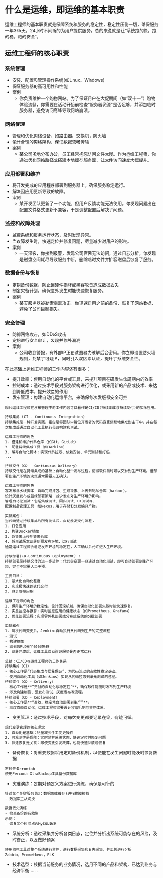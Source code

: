 # 什么是运维，即运维的基本职责
运维工程师的基本职责就是保障系统和服务的稳定性，稳定性压倒一切，确保服务一年365天，24小时不间断的为用户提供服务，总的来说就是让“系统跑的快，跑的稳，跑的安全”。

## 运维工程师的核心职责
### 系统管理
- 安装、配置和管理操作系统(如Linux、Windows)
- 保证服务器的高可用性和性能
- 案例
  - 你负责维护一个购物网站。为了保证用户在大促期间（如“双十一”）购物体验流畅，你需要在活动开始前检查"服务器资源"是否足够，并添加临时服务器，避免访问高峰导致网站崩溃。

### 网络管理
- 管理和优化网络设备，如路由器，交换机，防火墙
- 设计合理的网络架构，保证数据流畅传输
- 案例
  - 某公司多地分布办公，员工经常抱怨访问文件太慢。作为运维工程师，你通过优化网络路径或搭建本地缓存服务器，让文件访问速度大幅提升。

### 应用部署和维护
- 将开发完成的应用程序部署到服务器上，确保服务稳定运行。
- 解决因应用更新导致的故障。
- 案例
  - 某开发团队更新了一个功能，但用户反馈功能无法使用。你发现问题出在配置文件格式更新不兼容，于是调整配置后解决了问题。

### 监控和故障处理
- 监控系统和服务运行状态，及时发现异常。
- 当故障发生时，快速定位并修复问题，尽量减少对用户的影响。
- 案例
  - 一天深夜，你接到报警，发现公司官网无法访问。通过日志分析，你发现是磁盘空间耗尽导致服务中断，删除临时文件并扩容磁盘后恢复了服务。

### 数据备份与恢复
- 定期备份数据，防止因硬件损坏或黑客攻击造成数据丢失
- 制定灾备计划，确保意外发生时能快速恢复服务。
- 案例
  - 某天服务器被勒索病毒攻击，你迅速启用之前的备份，恢复了网站数据，避免了公司巨额损失。

### 安全管理
- 防御网络攻击，如DDoS攻击
- 定期进行安全审计，发现并修补漏洞
- 案例
  - 公司收到警报，有外部IP正在试图暴力破解后台密码。你立即设置防火墙规则，封禁了可疑IP，同时引入双因素认证，提升了系统安全性。




在此基础上运维工程师的工作内容还有很多：
- 提升效率：使用自动化的平台或工具，来提升项目在研发生命周期内的效率
- 控制成本：通过技术手段对服务架构进行优化，或采用新的产品或技术，来达到降低成本，提升效益的作用
- 发布管理：构建自动化运维平台，来确保每次发版都安全可控
```
现代运维工程师在发布管理中的工作内容可以看作是CI/CD(持续集成与持续交付)的实际应用。

持续集成 (CI - Continuous Integration)
持续集成是一种开发实践，指的是将团队中每位开发者的代码变更频繁地集成到主干中，并在每次集成后通过自动化工具执行代码构建和测试。

运维工程师的角色：
1. 搭建和维护代码仓库（如Git、GitLab）
2. 配置持续集成工具（如Jenkins）
3. 编写自动化脚本：实现代码拉取、依赖安装、单元测试和打包。
...

持续交付（CD - Continuous Delivery）
持续交付是在持续集成的基础上自动化整个发布过程，使得软件随时可以交付到生产环境。但部署到生产环境的决策通常需要人工确认。

运维工程师的角色：
写发布流水线脚本：自动完成打包、生成镜像、上传到制品仓库（harbor）。
设计灰度发布或蓝绿部署策略：减少发布对生产环境的影响。
管理自动化测试：包括集成测试、回归测试、UI测试等。
配置制品管理工具：如Nexus，用于存储和分发编译产物。

实际案例：
当代码通过持续集成的所有测试后，自动触发交付流程：
1. 打包应用
2. 构建Docker镜像
3. 将镜像上传到镜像仓库
4. 将测试版本部署到预发布环境，运行测试
通常运维工程师会验证发布环境的稳定性，人工确认后允许进入生产环境。

持续部署(CD-Continuous Deployment) ?
持续部署是持续交付的进一步延伸：代码的变更一旦通过自动化测试，即可自动部署到生产环境，完全不需要人工干预。

主要目标：
1. 最大化自动化程度
2. 实现极快速的迭代交付
3. 减少发布周期

运维工程师的角色
1. 保障生产环境的稳定性，设计回滚机制，确保自动化部署失败时能快速恢复。
2. 实施监控与报警：实时监控应用的健康状态（如Prometheus、Grafana）
3. 优化部署流程：实现零停机部署或分布式系统的分批部署

实际案例
1. 每次代码变更后，Jenkins自动执行从代码到生产的完整流程
- 测试
- 构建镜像
- 部署到Kubernetes集群
2. 部署完成后，运维工具自动验证服务是否正常运行

总结：CI/CD与运维工程师的工作关系
持续集成（CI）
- 核心工作是“代码集成与质量保证”，为代码流动的高效性奠定基础。
- 使用自动化工具（如Jenkins）实现从代码拉取到单元测试的过程。
持续交付（CD - Delivery）
- 核心工作是**“交付的自动化与稳定性”**，确保软件能随时发布到生产环境
- 涉及构建制品、预发布测试、灰度发布等流程。
持续部署（CD - Deployment）
- 核心工作是**“高效、稳定地自动部署到生产”**。
- 高度依赖自动化，运维工程师需要设计容错机制与监控体系。
```

- 变更管理：通过技术手段，对每次变更都要记录在案，有迹可循。
```
现代变更管理的核心理念
1. 自动化是基础：尽量减少手工变更操作
2. 可观测性是保障：实时监控系统状态，快速定位并修复问题
3. 快速恢复是关键：即使变更引发故障，也能快速回滚或恢复
```
- 备份恢复：对重要数据采用定时备份机制，以便能在发生问题时能及时恢复数据
```shell
定时任务crontab
使用Percona XtraBackup工具备份数据库
```
- 灾难演练：定期对预定义方案进行演练，确保是可行的
```shell
针对某个关键服务(如：数据库或缓存)进行故障模拟
- 数据库主从切换

数据丢失演练
- 检查备份的有效性
示例：
- 恢复某个时间点的MySQL数据
```
- 系统分析：通过采集并分析各类日志，定位并分析出系统可能存在的风险，及时修正，以及做好预案
```shell
使用监控工具对整个系统进行监控，进行数据采集和日志采集，并汇总进行分析
Zabbix，Prometheus，ELK
```
- 技术选型：根据当前服务的业务情况，选用不同的产品和架构，已达到业务与经济平衡
......

